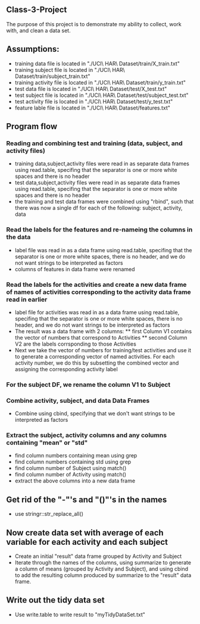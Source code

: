 ## Class-3-Project
The purpose of this project is to demonstrate my ability to collect, work with, and clean a data set. 

## Assumptions:
* training data file is located in "./UCI\ HAR\ Dataset/train/X_train.txt"
* training subject file is located in "./UCI\ HAR\ Dataset/train/subject_train.txt"
* training activity file is located in "./UCI\ HAR\ Dataset/train/y_train.txt"
* test data file is located in "./UCI\ HAR\ Dataset/test/X_test.txt"
* test subject file is located in "./UCI\ HAR\ Dataset/test/subject_test.txt"
* test activity file is located in "./UCI\ HAR\ Dataset/test/y_test.txt"
* feature lable file is located in "./UCI\ HAR\ Dataset/features.txt"

## Program flow

### Reading and combining test and training (data, subject, and activity files)
* training data,subject,activity files were read in as separate data frames using read.table, specifing that the separator is one or more white spaces and there is no header
* test data,subject,activity files were read in as separate data frames using read.table, specifing that the separator is one or more white spaces and there is no header
* the training and test data frames were combined using "rbind", such that there was now a single df for each of the following: subject, activity, data

### Read the labels for the features and re-nameing the columns in the data
* label file was read in as a data frame using read.table, specifing that the separator is one or more white spaces, there is no header, and we do not want strings to be interpreted as factors
* columns of features in data frame were renamed

### Read the labels for the activities and create a new data frame of names of activities corresponding to the activity data frame read in earlier
* label file for activities was read in as a data frame using read.table, specifing that the separator is one or more white spaces, there is no header, and we do not want strings to be interpreted as factors
* The result was a data frame with 2 columns:
** first Column V1 contains the vector of numbers that correspond to Activities
** second Column V2 are the labels corrsponding to those Activities
* Next we take the vector of numbers for training/test activities and use it to generate a corresponding vector of named activities. For each activity number, we do this by subsetting the combined vector and assigning the corresponding activity label 

### For the subject DF, we rename the column V1 to Subject

### Combine activity, subject, and data Data Frames 
* Combine using cbind, specifying that we don't want strings to be interpreted as factors

### Extract the subject, activity columns and any columns containing "mean" or "std"
* find column numbers containing mean using grep
* find column numbers containing std using grep
* find column number of Subject using match()
* find column number of Activity using match()
* extract the above columns into a new data frame

## Get rid of the "-"'s and "()"'s in the names
* use stringr::str_replace_all()

## Now create data set with average of each variable for each activity and each subject 
* Create an initial "result" data frame grouped by Activity and Subject
* Iterate through the names of the columns, using summarize to generate a column of means (grouped by Activity and Subject), and using cbind to add the resulting column produced by summarize to the "result" data frame.

## Write out the tidy data set
* Use write.table to write result to "myTidyDataSet.txt"

